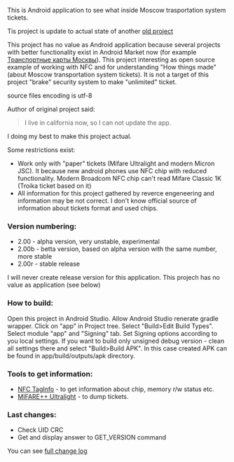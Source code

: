 This is Android application to see what inside Moscow trasportation system tickets.

Tis project is update to actual state of another [old project](https://github.com/ValleZ/Ticket-Info.git)

This project has no value as Android application because several projects with better functionality exist in Android Market now (for example [Транспортные карты Москвы](https://play.google.com/store/apps/details?id=eu.dedb.nfc.moscow)).
This project interesting as open source example of working with NFC and for understanding "How things made" (about Moscow transportation system tickets). It is not a target of this project "brake" security system to make "unlimited" ticket.

source files encoding is utf-8

Author of original project said:
> I live in california now, so I can not update the app.

I doing my best to make this project actual.

Some restrictions exist:

* Work only with "paper" tickets (Mifare Ultralight and modern Micron JSC). It because new android phones use NFC chip with reduced functionality. Modern Broadcom NFC chip can't read Mifare Classic 1K (Troika ticket based on it)
* All information for this project gathered by reverce engeneering and information may be not correct. I don't know official source of information about tickets format and used chips. 

### Version numbering:

* 2.00  - alpha version, very unstable, experimental
* 2.00b - betta version, based on alpha version with the same number, more stable
* 2.00r - stable release

I will never create release version for this application. This projech has no value as application (see below)

### How to build:

Open this project in Android Studio. Allow Android Studio renerate gradle wrapper. Click on "app" in Project tree. Select "Build>Edit Build Types". Select module "app" and "Signing" tab.
Set Signing options according to you local settings. If you want to build only unsigned debug version - clean all settings there and select "Build>Build APK". In this case created APK can be found in app/build/outputs/apk directory.

### Tools to get information:

* [NFC TagInfo](https://play.google.com/store/apps/details?id=at.mroland.android.apps.nfctaginfo) - to get information about chip, memory r/w status etc.
* [MIFARE++ Ultralight](https://play.google.com/store/apps/details?id=com.samsung.sprc.fileselector) - to dump tickets.

### Last changes:

- Check UID CRC
- Get and display answer to GET_VERSION command

You can see [full change log](https://github.com/mvbasov/Ticket-Info/blob/master/CHANGELOG.md)



